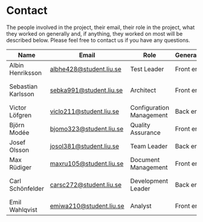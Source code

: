 # Contact

The people involved in the project, their email, their role in the project, what they worked on generally and, if anything, they worked on most will be described below.
Please feel free to contact us if you have any questions.

| Name               | Email                   | Role                     | Generally | Especially                     |
| ------------------ | ----------------------- | ------------------------ | --------- | ------------------------------ |
| Albin Henriksson   | albhe428@student.liu.se | Test Leader              | Front end | Presentations, Editor, Testing |
| Sebastian Karlsson | sebka991@student.liu.se | Architect                | Front end | Editor, Uploading pictures     |
| Victor Löfgren     | viclo211@student.liu.se | Configuration Management | Back end  | Documentation, Sockets, API    |
| Björn Modée        | bjomo323@student.liu.se | Quality Assurance        | Front end | Redux                          |
| Josef Olsson       | josol381@student.liu.se | Team Leader              | Back end  | Database, Testing              |
| Max Rüdiger        | maxru105@student.liu.se | Document Management      | Front end |                                |
| Carl Schönfelder   | carsc272@student.liu.se | Development Leader       | Back end  | Database, Uploading pictures   |
| Emil Wahlqvist     | emiwa210@student.liu.se | Analyst                  | Front end | Editor                         |
